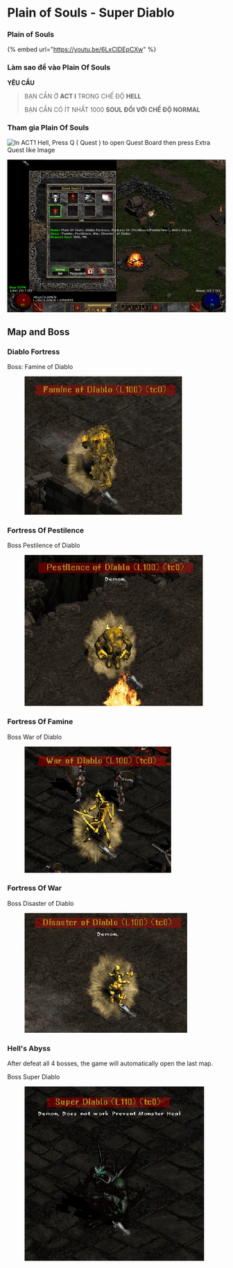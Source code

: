 # Plain of Souls - Super Diablo

### Plain of Souls

{% embed url="https://youtu.be/6LxCIDEpCXw" %}

### **Làm sao để vào Plain Of Souls** <a href="#lam-sao-de-vao-cow-secret-level-2" id="lam-sao-de-vao-cow-secret-level-2"></a>

**YÊU CẦU**

> BẠN CẦN Ở **ACT I** TRONG CHẾ ĐỘ **HELL**
>
> BẠN CẦN CÓ ÍT NHẤT 1000 **SOUL ĐỐI VỚI CHẾ ĐỘ NORMAL**

### Tham gia **Plain Of Souls**

![In ACT1 Hell, Press Q ( Quest ) to open Quest Board then press Extra Quest like Image](https://i1.wp.com/diablo2-vn.com/tm/app/uploads/2022/08/extra.png?resize=703%2C527\&ssl=1)

![Press Q ( Quest ) to open Quest Board then press Extra Quest like Image](<../../.gitbook/assets/image (97).png>)

## Map and Boss

### Diablo Fortress

Boss: Famine of Diablo

<figure><img src="../../.gitbook/assets/image (98).png" alt=""><figcaption></figcaption></figure>

### Fortress Of Pestilence

Boss Pestilence of Diablo

<figure><img src="../../.gitbook/assets/image (100).png" alt=""><figcaption></figcaption></figure>

### Fortress Of Famine

Boss War of Diablo

<figure><img src="../../.gitbook/assets/image (102).png" alt=""><figcaption></figcaption></figure>

### Fortress Of War

Boss Disaster of Diablo

<figure><img src="../../.gitbook/assets/image (103).png" alt=""><figcaption></figcaption></figure>

### Hell's Abyss

After defeat all 4 bosses, the game will automatically open the last map.

Boss Super Diablo

<figure><img src="../../.gitbook/assets/image (104).png" alt=""><figcaption></figcaption></figure>

